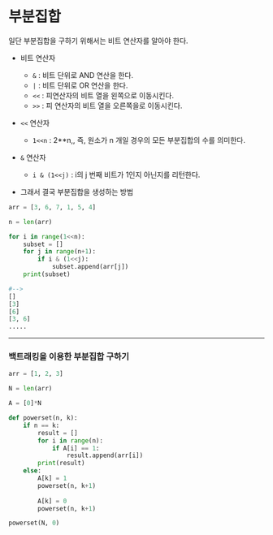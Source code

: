 # 부분집합

일단 부분집합을 구하기 위해서는 비트 연산자를 알아야 한다.

- 비트 연산자
  - ```&``` : 비트 단위로 AND 연산을 한다.
  -  ```|```  : 비트 단위로 OR 연산을 한다.
  - ```<<```  :  피연산자의 비트 열을 왼쪽으로 이동시킨다.
  - ```>>```  :  피 연산자의 비트 열을 오른쪽을로 이동시킨다.



- ```<<```  연산자
  - ```1<<n``` : 2**n,, 즉,  원소가 n 개일 경우의 모든 부분집합의 수를 의미한다.
- ```&``` 연산자
  - ```i & (1<<j)``` : i의 j 번째 비트가 1인지 아닌지를 리턴한다.



- 그래서 결국 부분집합을 생성하는 방법

```python
arr = [3, 6, 7, 1, 5, 4]

n = len(arr)

for i in range(1<<n):
    subset = []
    for j in range(n+1):
        if i & (1<<j):
            subset.append(arr[j])
    print(subset)

#-->
[]
[3]
[6]
[3, 6]
.....
```



--------

### 백트래킹을 이용한 부분집합 구하기

```python
arr = [1, 2, 3]

N = len(arr)

A = [0]*N

def powerset(n, k):
    if n == k:
        result = []
        for i in range(n):
            if A[i] == 1:
                result.append(arr[i])
        print(result)
    else:
        A[k] = 1
        powerset(n, k+1)
        
        A[k] = 0
        powerset(n, k+1)

powerset(N, 0)
```

